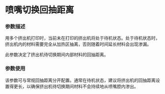 喷嘴切换回抽距离
====
### **参数描述**
用多个挤出机打印时，当前未在打印的挤出机将处于待机状态。处于待机状态时，挤出机内的材料需要完全从加热区抽离，否则随着时间延长材料会出现渗漏。

此参数决定了挤出机待切换期间内部材料的回抽距离。

### **参数使用**
该参数可与常规回抽距离分开配置。通常在待机状态，建议将挤出机的回抽距离设置得更长，以确保挤出机待切换期间材料不会持续地从喷嘴腔内渗出。